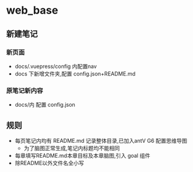 # web_base

## 新建笔记
### 新页面
- docs/.vuepress/config 内配置nav
- docs 下新增文件夹,配置 config.json+README.md
### 原笔记新内容
- docs/内 配置 config.json

## 规则
- 每页笔记内均有 README.md 记录整体目录,已加入antV G6 配置思维导图
    - 为了脑图正常生成,笔记内标题均不能相同
- 每章填写README.md本章目标及本章脑图,引入 goal 组件
- 除README以外文件名全小写